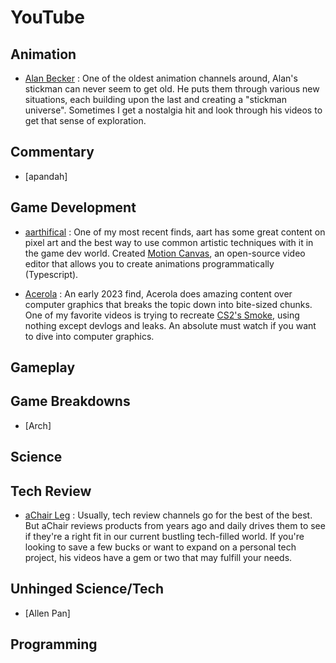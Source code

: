 # YouTube

## Animation

- [Alan Becker](https://www.youtube.com/@alanbecker/videos) : One of the oldest animation channels around, Alan's stickman can never seem to get old. He puts them through various new situations, each building upon the last and creating a "stickman universe". Sometimes I get a nostalgia hit and look through his videos to get that sense of exploration. 

## Commentary 

- [apandah]

## Game Development

- [aarthifical](https://www.youtube.com/@aarthificial/videos) : One of my most recent finds, aart has some great content on pixel art and the best way to use common artistic techniques with it in the game dev world. Created [Motion Canvas](https://github.com/motion-canvas/motion-canvas), an open-source video editor that allows you to create animations programmatically (Typescript).

- [Acerola](https://www.youtube.com/@Acerola_t/videos) : An early 2023 find, Acerola does amazing content over computer graphics that breaks the topic down into bite-sized chunks. One of my favorite videos is trying to recreate [CS2's Smoke](https://youtu.be/ryB8hT5TMSg), using nothing except devlogs and leaks. An absolute must watch if you want to dive into computer graphics.

## Gameplay

## Game Breakdowns

- [Arch]

## Science

## Tech Review

- [aChair Leg](https://www.youtube.com/@aChairLeg/videos) : Usually, tech review channels go for the best of the best. But aChair reviews products from years ago and daily drives them to see if they're a right fit in our current bustling tech-filled world. If you're looking to save a few bucks or want to expand on a personal tech project, his videos have a gem or two that may fulfill your needs. 

## Unhinged Science/Tech

- [Allen Pan]

## Programming